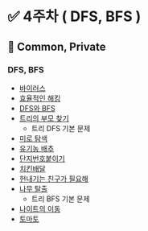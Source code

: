# ✅ 4주차 ( DFS, BFS )

## 📝 Common, Private

### DFS, BFS
- [바이러스](https://www.acmicpc.net/problem/2606)
- [효율적인 해킹](https://www.acmicpc.net/problem/1325)
- [DFS와 BFS](https://www.acmicpc.net/problem/1260)
- [트리의 부모 찾기](https://www.acmicpc.net/problem/11725)
  - 트리 DFS 기본 문제
- [미로 탐색](https://www.acmicpc.net/problem/2178)
- [유기농 배추](https://www.acmicpc.net/problem/1012)
- [단지번호붙이기](https://www.acmicpc.net/problem/2667)
- [치킨배달](https://www.acmicpc.net/problem/15686)
- [헌내기는 친구가 필요해](https://www.acmicpc.net/problem/21736)
- [나무 탈출](https://www.acmicpc.net/problem/15900)
  - 트리 BFS 기본 문제
- [나이트의 이동](https://www.acmicpc.net/problem/7562)
- [토마토](https://www.acmicpc.net/problem/7576)


